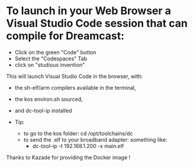 # To launch in your Web Browser a Visual Studio Code session that can compile for Dreamcast:
* Click on the green "Code" button
* Select the "Codespaces" Tab
* click on "studious invention"

This will launch Visual Studio Code in the browser, with:
* the sh-elf/arm compilers available in the terminal,
* the kos environ.sh sourced,
* and dc-tool-ip installed

* Tip:
  * to go to the kos folder: cd /opt/toolchains/dc
  * to send the .elf to your broadband adapter: something like:
    * dc-tool-ip -t 192.168.1.200 -x main.elf
  
  
Thanks to Kazade for providing the Docker image !
